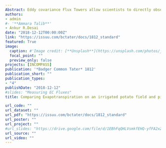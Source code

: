 ```yaml
---
Abstract: Eddy covariance Flux Towers allow scientists to directly observe changes in plant water use [Page 21-23](https://issuu.com/bctater/docs/1812_standard)
authors:
- admin
#- '**Ammara Talib**'
- Ankur R.Desai
date: "2018-12-12T00:00:00Z"
link: "https://issuu.com/bctater/docs/1812_standard"
featured: True
image:
  caption: #'Image credit: [**Unsplash**](https://unsplash.com/photos/jdD8gXaTZsc)'#
  focal_point: ""
  preview_only: false
projects: [INCOMPASS]
publication: '*Badger Common Tater* 1812'
publication_short: ""
publication_types:
- "4"
publishDate: "2018-12-12"
#slides: "Measuring EC Fluxes"
title: Comparing Evapotranspiration on an irrigated potato field and pine plantation

url_code: ""
url_dataset: ""
url_pdf: "https://issuu.com/bctater/docs/1812_standard"
url_poster: ""
url_project: ""
#url_slides: "https://drive.google.com/file/d/1EBhFqQHLVsmkfEHQ-yfFA2xZRrGaih_c/view?usp=sharing"
url_source: ""
url_video: ""
---
```

